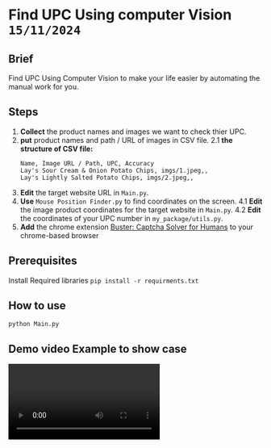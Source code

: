 # Find UPC Using computer Vision `15/11/2024`
## Brief
Find UPC Using Computer Vision to make your life easier by automating the manual work for you.

## Steps
1. **Collect** the product names and images we want to check thier UPC.
2. **put** product names and path / URL of images in CSV file.
2.1 **the structure of CSV file:**
    ```
    Name, Image URL / Path, UPC, Accuracy
    Lay's Sour Cream & Onion Potato Chips, imgs/1.jpeg,,
    Lay's Lightly Salted Potato Chips, imgs/2.jpeg,,
    ```
3. **Edit** the target website URL in `Main.py`.
4. **Use** `Mouse Position Finder.py` to find coordinates on the screen.
    4.1 **Edit** the image product coordinates for the target website in `Main.py`.
    4.2 **Edit** the coordinates of your UPC number in `my_package/utils.py`.
5. **Add** the chrome extension [Buster: Captcha Solver for Humans](https://chromewebstore.google.com/detail/buster-captcha-solver-for/mpbjkejclgfgadiemmefgebjfooflfhl) to your chrome-based browser

## Prerequisites
Install Required libraries
`pip install -r requirments.txt`

## How to use
`python Main.py`

## Demo video Example to show case
![Video Example](Resources/Demo1.mp4)
